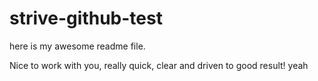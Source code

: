 # strive-github-test
here is my awesome readme file.


Nice to work with you, really quick, clear and driven to good result! yeah


